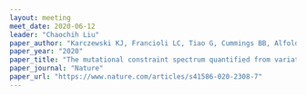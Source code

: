 ```yaml
---
layout: meeting
meet_date: 2020-06-12
leader: "Chaochih Liu"
paper_author: "Karczewski KJ, Francioli LC, Tiao G, Cummings BB, Alfoldi J, Wang Q, Collins RL, Laricchia KM, Ganna A, MacArthur DG, et al."
paper_year: "2020"
paper_title: "The mutational constraint spectrum quantified from variation in 141,456 humans"
paper_journal: "Nature"
paper_url: "https://www.nature.com/articles/s41586-020-2308-7"
---
```

